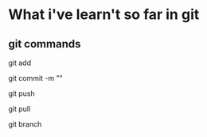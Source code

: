 # What i've learn't so far in git

## git commands

git add

git commit -m ""

git push 

git pull

git branch

